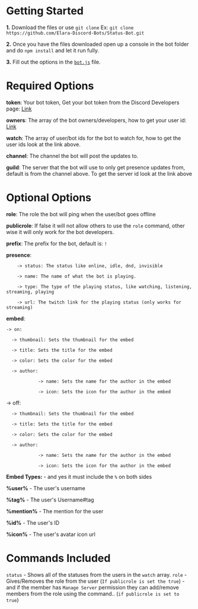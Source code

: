 Getting Started
=========================

**1.** Download the files or use `git clone` 
Ex: `git clone https://github.com/Elara-Discord-Bots/Status-Bot.git`

**2.** Once you have the files downloaded open up a console in the bot folder and do `npm install` and let it run fully.

**3.** Fill out the options in the [`bot.js`](https://github.com/Elara-Discord-Bots/Status-Bot/blob/master/bot.js) file.

**Required Options**
========================


**token**: Your bot token, Get your bot token from the Discord Developers page: [Link](https://discordapp.com/developers/applications/me)

**owners**: The array of the bot owners/developers, how to get your user id: [Link](https://support.discordapp.com/hc/en-us/articles/206346498-Where-can-I-find-my-User-Server-Message-ID-)

**watch**: The array of user/bot ids for the bot to watch for, how to get the user ids look at the link above.

**channel**: The channel the bot will post the updates to.

**guild**: The server that the bot will use to only get presence updates from, default is from the channel above. To get the server id look at the link above


**Optional Options**
========================


**role**: The role the bot will ping when the user/bot goes offline

**publicrole**: If false it will not allow others to use the `role` command, other wise it will only work for the bot developers.

**prefix**: The prefix for the bot, default is: `!`

**presence**: 
        
        -> status: The status like online, idle, dnd, invisible
        
        -> name: The name of what the bot is playing.
        
        -> type: The type of the playing status, like watching, listening, streaming, playing
        
        -> url: The twitch link for the playing status (only works for streaming)
        

**embed**:
    
    -> on: 
     
      -> thumbnail: Sets the thumbnail for the embed
      
      -> title: Sets the title for the embed
      
      -> color: Sets the color for the embed
      
      -> author:
                
                -> name: Sets the name for the author in the embed
                
                -> icon: Sets the icon for the author in the embed

 
 -> off: 
      
      -> thumbnail: Sets the thumbnail for the embed
      
      -> title: Sets the title for the embed
      
      -> color: Sets the color for the embed
      
      -> author:
                
                -> name: Sets the name for the author in the embed
                
                -> icon: Sets the icon for the author in the embed


**Embed Types:** - and yes it must include the `%` on both sides

**%user%** - The user's username

**%tag%** - The user's Username#tag

**%mention%** - The mention for the user

**%id%** - The user's ID

**%icon%** - The user's avatar icon url



**Commands Included**
=======================
`status` - Shows all of the statuses from the users in the `watch` array.
`role` - Gives/Removes the role from the user (`If publicrole is set the true`) - and if the member has `Manage Server` permission they can add/remove members from the role using the command.. (`if publicrole is set to true`)
